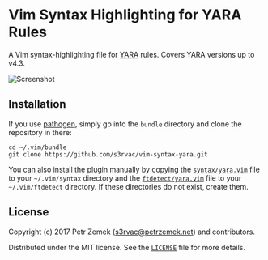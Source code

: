 # Vim Syntax Highlighting for YARA Rules

A Vim syntax-highlighting file for [YARA](https://virustotal.github.io/yara/)
rules. Covers YARA versions up to v4.3.

![Screenshot](screenshot.png "Syntax highlighting in action.")

## Installation

If you use [pathogen](https://github.com/tpope/vim-pathogen), simply go
into the `bundle` directory and clone the repository in there:
```
cd ~/.vim/bundle
git clone https://github.com/s3rvac/vim-syntax-yara.git
```
You can also install the plugin manually by copying the
[`syntax/yara.vim`](https://raw.githubusercontent.com/s3rvac/vim-syntax-yara/master/syntax/yara.vim)
file to your `~/.vim/syntax` directory and the
[`ftdetect/yara.vim`](https://raw.githubusercontent.com/s3rvac/vim-syntax-yara/master/ftdetect/yara.vim)
file to your `~/.vim/ftdetect` directory. If these directories do not exist,
create them.

## License

Copyright (c) 2017 Petr Zemek (s3rvac@petrzemek.net) and contributors.

Distributed under the MIT license. See the
[`LICENSE`](https://github.com/s3rvac/vim-syntax-yara/blob/master/LICENSE)
file for more details.
